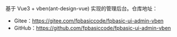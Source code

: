 基于 Vue3 + vben(ant-design-vue) 实现的管理后台。仓库地址：

* Gitee：<https://gitee.com/fpbasiccode/fpbasic-ui-admin-vben>
* GitHub：<https://github.com/fpbasiccode/fpbasic-ui-admin-vben>
